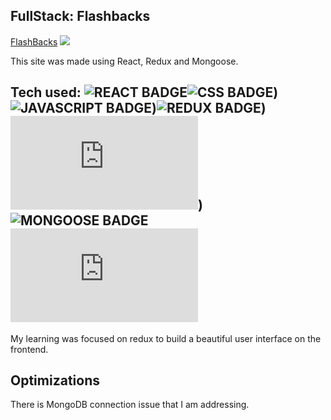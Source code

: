 ## FullStack: Flashbacks
<a href="#" target="_blank">FlashBacks</a>
<a href="#" target="_blank"><img src="https://media.giphy.com/media/J53LSkrnXBKdVGYrjo/giphy.gif" /></a>

This site was made using React, Redux and Mongoose.

## Tech used: ![REACT BADGE](https://img.shields.io/static/v1?label=|&message=REACT&color=23555f&style=plastic&logo=react)![CSS BADGE](https://img.shields.io/static/v1?label=|&message=CSS3&color=285f65&style=plastic&logo=css3))![JAVASCRIPT BADGE](https://img.shields.io/static/v1?label=|&message=JAVASCRIPT&color=285f65&style=plastic&logo=javascript))![REDUX BADGE](https://img.shields.io/static/v1?label=|&message=REDUX&color=285f65&style=plastic&logo=redux))![NODE.JS BADGE](https://img.shields.io/static/v1?label=|&message=Node.js&color=285f65&style=plastic&logo=node.js))![MONGOOSE BADGE](https://img.shields.io/static/v1?label=|&message=MONGOOSE&color=285f65&style=plastic&logo=mongoose)![Passport.js BADGE](https://img.shields.io/static/v1?label=|&message=PASSPORT.JS&color=285f65&style=plastic&logo=passport.js)

My learning was focused on redux to build a beautiful user interface on the frontend.

## Optimizations
There is MongoDB connection issue that I am addressing.

